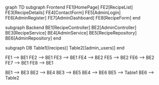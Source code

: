 graph TD
subgraph Frontend
FE1[HomePage]
FE2[RecipeList]
FE3[RecipeDetails]
FE4[ContactForm]
FE5[AdminLogin]
FE6[AdminRegister]
FE7[AdminDashboard]
FE8[RecipeForm]
end

subgraph Backend
BE1[RecipeController]
BE2[AdminController]
BE3[RecipeService]
BE4[AdminService]
BE5[RecipeRepository]
BE6[AdminRepository]
end

subgraph DB
Table1[(recipes)]
Table2[(admin_users)]
end

FE1 --> BE1
FE2 --> BE1
FE3 --> BE1
FE4 --> BE2
FE5 --> BE2
FE6 --> BE2
FE7 --> BE1
FE8 --> BE1

BE1 --> BE3
BE2 --> BE4
BE3 --> BE5
BE4 --> BE6
BE5 --> Table1
BE6 --> Table2
